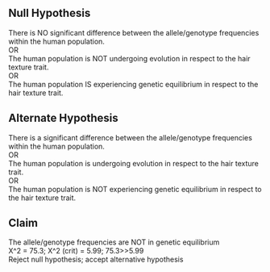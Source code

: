 ## Null Hypothesis

There is NO significant difference between the allele/genotype frequencies within the human population.  
OR  
The human population is NOT undergoing evolution in respect to the hair texture trait.  
OR  
The human population IS experiencing genetic equilibrium in respect to the hair texture trait.

## Alternate Hypothesis

There is a significant difference between the allele/genotype frequencies within the human population.  
OR  
The human population is undergoing evolution in respect to the hair texture trait.  
OR  
The human population is NOT experiencing genetic equilibrium in respect to the hair texture trait.

## Claim

The allele/genotype frequencies are NOT in genetic equilibrium  
X^2 = 75.3; X^2 (crit) = 5.99; 75.3>>5.99  
Reject null hypothesis; accept alternative hypothesis